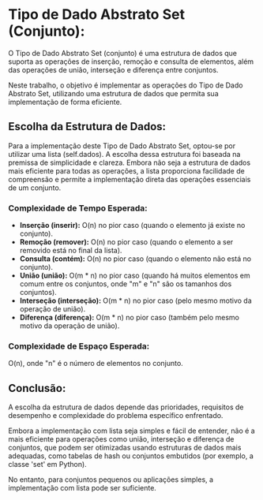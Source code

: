 # Tipo de Dado Abstrato Set (Conjunto):
O Tipo de Dado Abstrato Set (conjunto) é uma estrutura de dados que suporta as operações de inserção, remoção e consulta de elementos, além das operações de união, interseção e diferença entre conjuntos.

Neste trabalho, o objetivo é implementar as operações do Tipo de Dado Abstrato Set, utilizando uma estrutura de dados que permita sua implementação de forma eficiente.

## Escolha da Estrutura de Dados:
Para a implementação deste Tipo de Dado Abstrato Set, optou-se por utilizar uma lista (self.dados). A escolha dessa estrutura foi baseada na premissa de simplicidade e clareza. Embora não seja a estrutura de dados mais eficiente para todas as operações, a lista proporciona facilidade de compreensão e permite a implementação direta das operações essenciais de um conjunto.

### Complexidade de Tempo Esperada:
* **Inserção (inserir):** O(n) no pior caso (quando o elemento já existe no conjunto).
* **Remoção (remover):** O(n) no pior caso (quando o elemento a ser removido está no final da lista).
* **Consulta (contém):** O(n) no pior caso (quando o elemento não está no conjunto).
* **União (união):** O(m * n) no pior caso (quando há muitos elementos em comum entre os conjuntos, onde "m" e "n" são os tamanhos dos conjuntos).
* **Interseção (interseção):** O(m * n) no pior caso (pelo mesmo motivo da operação de união).
* **Diferença (diferença):** O(m * n) no pior caso (também pelo mesmo motivo da operação de união).

### Complexidade de Espaço Esperada:
O(n), onde "n" é o número de elementos no conjunto.

## Conclusão:
A escolha da estrutura de dados depende das prioridades, requisitos de desempenho e complexidade do problema específico enfrentado.

Embora a implementação com lista seja simples e fácil de entender, não é a mais eficiente para operações como união, interseção e diferença de conjuntos, que podem ser otimizadas usando estruturas de dados mais adequadas, como tabelas de hash ou conjuntos embutidos (por exemplo, a classe 'set' em Python).

No entanto, para conjuntos pequenos ou aplicações simples, a implementação com lista pode ser suficiente.
